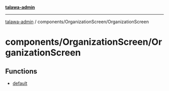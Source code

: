 [**talawa-admin**](../../../README.md)

***

[talawa-admin](../../../README.md) / components/OrganizationScreen/OrganizationScreen

# components/OrganizationScreen/OrganizationScreen

## Functions

- [default](functions/default.md)
